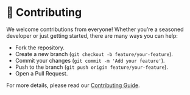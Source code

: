 # 🤝 Contributing

We welcome contributions from everyone! Whether you’re a seasoned developer or just getting started, there are many ways you can help:

- Fork the repository.
- Create a new branch (`git checkout -b feature/your-feature`).
- Commit your changes (`git commit -m 'Add your feature'`).
- Push to the branch (`git push origin feature/your-feature`).
- Open a Pull Request.

For more details, please read our [Contributing Guide](CONTRIBUTING.md).
